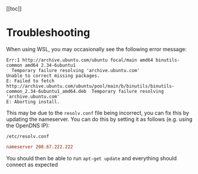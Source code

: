 [[toc]]

# Troubleshooting

When using WSL, you may occasionally see the following error message:

```
Err:1 http://archive.ubuntu.com/ubuntu focal/main amd64 binutils-common amd64 2.34-6ubuntu1
  Temporary failure resolving 'archive.ubuntu.com'
Unable to correct missing packages.
E: Failed to fetch http://archive.ubuntu.com/ubuntu/pool/main/b/binutils/binutils-common_2.34-6ubuntu1_amd64.deb  Temporary failure resolving 'archive.ubuntu.com'
E: Aborting install.
```

This may be due to the `resolv.conf` file being incorrect, you can fix this by updating the nameserver. You can do this by setting it as follows (e.g. using the OpenDNS IP):

`/etc/resolv.conf`

```conf
nameserver 208.67.222.222
```

You should then be able to run `apt-get update` and everything should connect as expected

